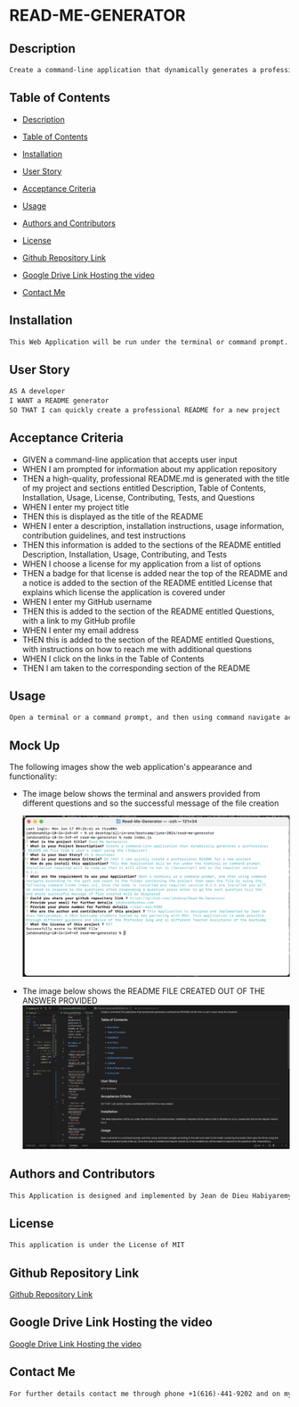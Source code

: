
# READ-ME-GENERATOR

## Description
```md
Create a command-line application that dynamically generates a professional README.md file from a user's input using the [Inquirer]
```
## Table of Contents

- [Description](#describution)
- [Table of Contents](#table-of-contents)
- [Installation](#installation)
- [User Story](#user-story)
- [Acceptance Criteria](#acceptance-criteria)
- [Usage](#usage)

- [Authors and Contributors](#authors-and-contributors)
- [License](#license)
- [Github Repository Link](#github-repository-link)
- [Google Drive Link Hosting the video](#google-drive-link-hosting-the-video)
- [Contact Me](#contact-me)

## Installation
```md
This Web Application will be run under the terminal or command prompt. Installation required will be node so that it will allow to run js (Javascript) and so the requirer version 8.2.4. 

```
## User Story

```md
AS A developer
I WANT a README generator
SO THAT I can quickly create a professional README for a new project
```

## Acceptance Criteria

* GIVEN a command-line application that accepts user input
* WHEN I am prompted for information about my application repository
* THEN a high-quality, professional README.md is generated with the title of my project and sections entitled Description, Table of Contents, Installation, Usage, License, Contributing, Tests, and Questions
* WHEN I enter my project title
* THEN this is displayed as the title of the README
* WHEN I enter a description, installation instructions, usage information, contribution guidelines, and test instructions
* THEN this information is added to the sections of the README entitled Description, Installation, Usage, Contributing, and Tests
* WHEN I choose a license for my application from a list of options
* THEN a badge for that license is added near the top of the README and a notice is added to the section of the README entitled License that explains which license the application is covered under
* WHEN I enter my GitHub username
* THEN this is added to the section of the README entitled Questions, with a link to my GitHub profile
* WHEN I enter my email address
* THEN this is added to the section of the README entitled Questions, with instructions on how to reach me with additional questions
* WHEN I click on the links in the Table of Contents
* THEN I am taken to the corresponding section of the README

## Usage

```md
Open a terminal or a command prompt, and then using command navigate according to the path and reach to the folder containing the project then open the file by using the following command [node index.js]. Once the node is installed and requirer version 8.2.4 are installed you will be asked to respond to the questions after responding a question press enter to go the next question till the end where successful message of file created will be displayed

```
## Mock Up

The following images show the web application's appearance and functionality:

* The image below shows the terminal and answers provided from different questions and so the successful message of the file creation

    ![](./images/Function.png)

* The image below shows the README FILE CREATED OUT OF THE ANSWER PROVIDED
    ![](./images/filecrated.png)
## Authors and Contributors

```md
This Application is designed and implemented by Jean de Dieu Habiyaremye, a 2024 bootcamp students hosted by edx partering with MSU. This application is made possible through different guidance and advice of the Professor Jung and si different Teacher Assistance of the bootcamp
```
## License

```md
This application is under the License of MIT
```
## Github Repository Link

[Github Repository Link](https://github.com/jahdona/Read-Me-Generator)

## Google Drive Link Hosting the video

[Google Drive Link Hosting the video](https://drive.google.com/file/d/1p0e1obsKtF95S-tccRd2aOkST_7msgFd/view?usp=sharing)


## Contact Me

```md
For further details contact me through phone +1(616)-441-9202 and on my Email: jahdonah@yahoo.com
```

